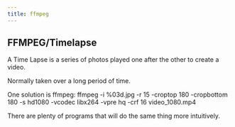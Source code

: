 ```yaml
---
title: ffmpeg
---
```


## FFMPEG/Timelapse ##

A Time Lapse is a series of photos played one after the other to create a video. 

Normally taken over a long period of time.

One solution is ffmpeg:
    ffmpeg -i %03d.jpg -r 15 -croptop 180 -cropbottom 180 -s hd1080 -vcodec libx264 -vpre hq -crf 16 video_1080.mp4

There are plenty of programs that will do the same thing more intuitively.

